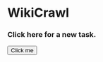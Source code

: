 <script src="//ajax.googleapis.com/ajax/libs/jquery/1.8.1/jquery.min.js"></script>

<head>
  <title>Poggers</title>
</head>

<h1> WikiCrawl </h1>

<div>
  <h3>Click here for a new task.</h3>
  <button onclick="myFunction()">Click me</button>
</div>


<script>
  $(document).ready(function(){
    function myFunction(){
      alert("Test!");
    }
  });
</script>
